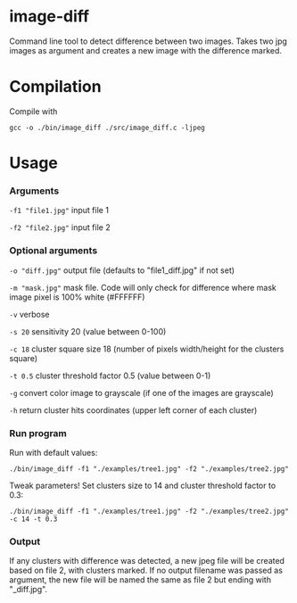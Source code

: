 # image-diff
Command line tool to detect difference between two images. Takes two jpg images as argument and creates a new image with the difference marked.

# Compilation
Compile with

`gcc -o ./bin/image_diff ./src/image_diff.c -ljpeg`

# Usage
### Arguments
`-f1 "file1.jpg"` input file 1

`-f2 "file2.jpg"` input file 2

### Optional arguments
`-o "diff.jpg"` output file (defaults to "file1_diff.jpg" if not set)

`-m "mask.jpg"` mask file. Code will only check for difference where mask image pixel is 100% white (#FFFFFF)

`-v` verbose

`-s 20` sensitivity 20 (value between 0-100)

`-c 18` cluster square size 18 (number of pixels width/height for the clusters square)

`-t 0.5` cluster threshold factor 0.5 (value between 0-1)

`-g` convert color image to grayscale (if one of the images are grayscale)

`-h` return cluster hits coordinates (upper left corner of each cluster)

### Run program
Run with default values:

`./bin/image_diff -f1 "./examples/tree1.jpg" -f2 "./examples/tree2.jpg"`

Tweak parameters! Set clusters size to 14 and cluster threshold factor to 0.3:

`./bin/image_diff -f1 "./examples/tree1.jpg" -f2 "./examples/tree2.jpg" -c 14 -t 0.3`

### Output

If any clusters with difference was detected, a new jpeg file will be created based on file 2, with clusters marked. If no output filename was passed as argument, the new file will be named the same as file 2 but ending with "_diff.jpg".